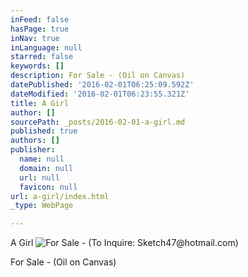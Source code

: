 ```yaml
---
inFeed: false
hasPage: true
inNav: true
inLanguage: null
starred: false
keywords: []
description: For Sale - (Oil on Canvas)
datePublished: '2016-02-01T06:25:09.592Z'
dateModified: '2016-02-01T06:23:55.321Z'
title: A Girl
author: []
sourcePath: _posts/2016-02-01-a-girl.md
published: true
authors: []
publisher:
  name: null
  domain: null
  url: null
  favicon: null
url: a-girl/index.html
_type: WebPage

---
```

A Girl
![For Sale - (To Inquire:  Sketch47@hotmail.com)](https://s3-us-west-2.amazonaws.com/the-grid-img/p/ca4bb701a4e2c8f20f7d866568f0759955f0c760.jpg)

For Sale - (Oil on Canvas)